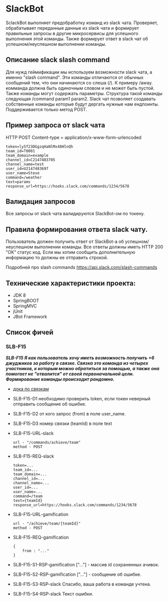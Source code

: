 # SlackBot
SclackBot выполняет предобработку команд из slack чата. Проверяет, обрабатывает переданные данные из slack чата и формирует правильные запросы в другие микросервисы для успешного выполнения этой команды. Также формирует ответ в slack чат об успешном/неуспешном выполнении команды.
## Описание slack slash command
Для нужд геймификации мы используем возможности slack чата, а именно "slash command". Эти команды отличаются от обычных сообщений тем, что они начинаются со слеша (/). К примеру /away. комманда должна быть одиночным словом и не может быть пустой. Также команды могут содержать параметры. Cтруктура такой команды следующая /command param1 param2. 
Slack чат позволяет создавать собственные команды которые будут дергать нужные нам ендпоинты. Поддерживается только метод POST.
## Пример запроса от slack чата
HTTP POST
Content-type = application/x-www-form-urlencoded
```
token=ly5f23DGgzqHaNlMx48HlnQh
team_id=T0001
team_domain=example
channel_id=C2147483705
channel_name=test
user_id=U2147483697
user_name=Steve
command=/weather
text=params
response_url=https://hooks.slack.com/commands/1234/5678
```
## Валидация запросов
Все запросы от slack чата валидируются SlackBot-ом по токену.

## Правила формирования ответа slack чату.
Пользователь должен получить ответ от SlackBot-а об успешном/неуспешном выполнении команды.
Все ответы должны иметь HTTP 200 "OK" статус код. Если мы хотим сообщить дополнительную информацию то должны ее отправить строкой.

Подробней про slash commands
https://api.slack.com/slash-commands

## Технические характеристики проекта:
* JDK 8
* SpringBOOT
* SpringMVC
* jUnit
* JBot Framework

## Список фичей

### SLB-F15
***SLB-F15 Я как пользователь хочу иметь возможность получить +6 джуджиков за работу в связке. Связка это команда из четырех участников, к которым можно обратиться за помощью, а также она помогает не "отвалится" от своей первоначальной цели. Формирование команды происходит рандомно.***
* [дока по связкам](https://docs.google.com/document/d/190xabylJ7VW00jbxe5CHI_mns9QrGXL_2KHJeJzO6Mo/edit)

* SLB-F15-D1 необходимо проверить token, если токен неверный отправить сообщение об ошибке.
* SLB-F15-D2 от кого запрос (from) в поле user_name.
* SLB-F15-D3 номер связки (teamId) в поле text


* SLB-F15-URL-slack
    ```
    url - "/commands/achieve/team"
    method - POST
    ```
* SLB-F15-REQ-slack
    ```
    token=...
    team_id=...
    team_domain=...
    channel_id=...
    channel_name=...
    user_id=...
    user_name=...
    command=/team
    text={teamId}
    response_url=https://hooks.slack.com/commands/1234/5678
    ```
    
* SLB-F15-URL-gamification
    ```
    url - "/achieve/team/{teamId}"
    method - POST
    ```
* SLB-F15-REQ-gamification
    ```
    {
        from : "..."
    }
    ```
    
* SLB-F15-S1-RSP-gamification ["..."] - массив id сохраненных ачивок.
* SLB-F15-S2-RSP-gamification ["..."] - сообщение об ошибке.

* SLB-F15-S3-RSP-slack Спасибо, ваша работа в команде учтена.
* SLB-F15-S4-RSP-slack Текст ошибки.
